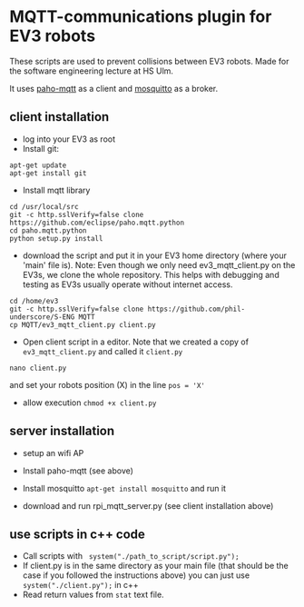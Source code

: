 # MQTT-communications plugin for EV3 robots

These scripts are used to prevent collisions between EV3 robots.
Made for the software engineering lecture at HS Ulm.

It uses [paho-mqtt](https://github.com/eclipse/paho.mqtt.python) as a client and [mosquitto](https://mosquitto.org/) as a broker.


## client installation
* log into your EV3 as root
* Install git:
```
apt-get update
apt-get install git
```
* Install mqtt library
```
cd /usr/local/src
git -c http.sslVerify=false clone https://github.com/eclipse/paho.mqtt.python
cd paho.mqtt.python
python setup.py install
```
* download the script and put it in your EV3 home directory (where your 'main' file is). Note: Even though we only need ev3_mqtt_client.py on the EV3s, we clone the whole repository. This helps with debugging and testing as EV3s usually operate without internet access. 
```
cd /home/ev3
git -c http.sslVerify=false clone https://github.com/phil-underscore/S-ENG MQTT
cp MQTT/ev3_mqtt_client.py client.py

```
* Open client script in a editor. Note that we created a copy of `ev3_mqtt_client.py` and called it `client.py`
```
nano client.py
```
and set your robots position (X) in the line `pos = 'X'`
* allow execution
`chmod +x client.py`

## server installation
* setup an wifi AP
* Install paho-mqtt (see above)
* Install mosquitto
`apt-get install mosquitto` 
and run it

* download and run rpi_mqtt_server.py (see client installation above)

## use scripts in c++ code
* Call scripts with ` system("./path_to_script/script.py");` 
* If client.py is in the same directory as your main file (that should be the case if you followed the instructions above) you can just use `system("./client.py");` in c++
* Read return values from `stat` text file.
